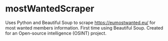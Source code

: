 # mostWantedScraper
Uses Python and Beautiful Soup to scrape https://eumostwanted.eu/ for most wanted members information. First time using Beautiful Soup. Created for an Open-source intelligence (OSINT) project.
